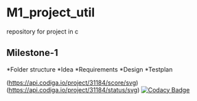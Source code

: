 # M1_project_util
repository for project in c
## Milestone-1
*Folder structure
*Idea
*Requirements
*Design
*Testplan

(https://api.codiga.io/project/31184/score/svg)
(https://api.codiga.io/project/31184/status/svg)
[![Codacy Badge](https://app.codacy.com/project/badge/Grade/68148aa6008941b5ac95037d3da46c42)](https://www.codacy.com/gh/sneham10/M1_calender_util/dashboard?utm_source=github.com&amp;utm_medium=referral&amp;utm_content=sneham10/M1_calender_util&amp;utm_campaign=Badge_Grade)

